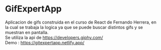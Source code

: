 # GifExpertApp
Aplicacion de gifs construida en el curso de React de Fernando Herrera, en la cual se trabaja la logica ya que se puede buscar distintos gifs y se muestran en pantalla. <br>
Se utiliza la api de https://developers.giphy.com/<br>
Demo : https://gitexpertapp.netlify.app/
